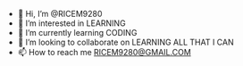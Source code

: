 - 👋 Hi, I’m @RICEM9280
- 👀 I’m interested in LEARNING
- 🌱 I’m currently learning CODING
- 💞️ I’m looking to collaborate on LEARNING ALL THAT I CAN
- 📫 How to reach me RICEM9280@GMAIL.COM

<!---
RICEM9280/RICEM9280 is a ✨ special ✨ repository because its `README.md` (this file) appears on your GitHub profile.
You can click the Preview link to take a look at your changes.
--->
